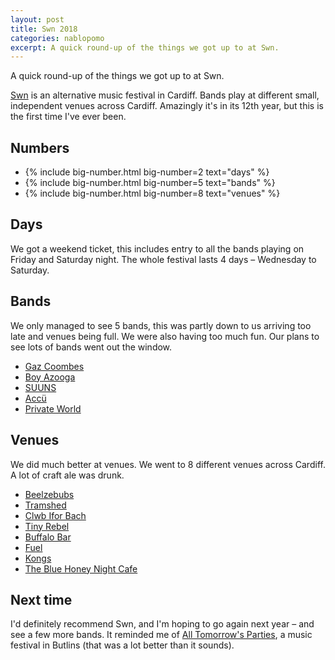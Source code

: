 ```yaml
---
layout: post
title: Swn 2018
categories: nablopomo
excerpt: A quick round-up of the things we got up to at Swn.
---
```


<p class="lede">A quick round-up of the things we got up to at Swn.</p>

[Swn](http://swnfest.com/) is an alternative music festival in Cardiff. Bands play at different small, independent venues across Cardiff. Amazingly it's in its 12th year, but this is the first time I've ever been.

## Numbers
<ul class="list-inline">
  <li class="margin-right--m list-inline__item">
    {%
      include big-number.html
      big-number=2
      text="days"
    %}
  </li>
  <li class="margin-right--m list-inline__item">
    {%
      include big-number.html
      big-number=5
      text="bands"
    %}
  </li>
  <li class="list-inline__item">
    {%
      include big-number.html
      big-number=8
      text="venues"
    %}
  </li>
</ul>

## Days

We got a weekend ticket, this includes entry to all the bands playing on Friday and Saturday night. The whole festival lasts 4 days – Wednesday to Saturday.


## Bands

We only managed to see 5 bands, this was partly down to us arriving too late and venues being full. We were also having too much fun. Our plans to see lots of bands went out the window.

- [Gaz Coombes](https://www.gazcoombes.com/)
- [Boy Azooga](https://www.boyazooga.co.uk/)
- [SUUNS](http://www.suuns.net/)
- [Accü](https://accu.bandcamp.com/)
- [Private World](https://twitter.com/privateworld20)

## Venues

We did much better at venues. We went to 8 different venues across Cardiff. A lot of craft ale was drunk.
- [Beelzebubs](https://www.craftydevilbrewing.co.uk/)
- [Tramshed](http://tramshedcardiff.com/)
- [Clwb Ifor Bach](https://clwb.net/)
- [Tiny Rebel](https://www.tinyrebel.co.uk/bars/cardiff/)
- [Buffalo Bar](https://buffalocardiff.co.uk/)
- [Fuel](http://www.fuelrockclub.com)
- [Kongs](https://www.kongsbars.com/)
- [The Blue Honey Night Cafe](http://gourmetgorro.blogspot.com/2017/11/the-blue-honey-night-cafe-cardiff-review.html)

## Next time

I'd definitely recommend Swn, and I'm hoping to go again next year – and see a few more bands. It reminded me of [All Tomorrow's Parties](https://www.atpfestival.com/events), a music festival in Butlins (that was a lot better than it sounds).
